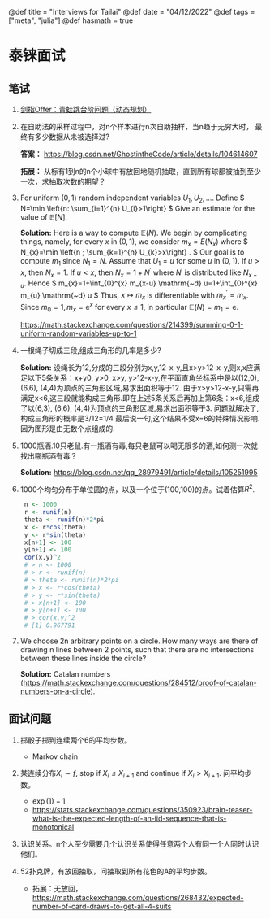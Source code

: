 @def title = "Interviews for Tailai"
@def date = "04/12/2022"
@def tags = ["meta", "julia"]
@def hasmath = true

# 泰铼面试

## 笔试

1. [剑指Offer：青蛙跳台阶问题（动态规划）](https://leetcode-cn.com/problems/qing-wa-tiao-tai-jie-wen-ti-lcof/)

2. 在自助法的采样过程中，对n个样本进行n次自助抽样，当n趋于无穷大时， 最终有多少数据从未被选择过?

    **答案：** https://blog.csdn.net/GhostintheCode/article/details/104614607 
    
    **拓展：** 从标有1到n的n个小球中有放回地随机抽取，直到所有球都被抽到至少一次，求抽取次数的期望？

3. For uniform $(0,1)$ random independent variables $U_{1}, U_{2}, \ldots$.     Define
    $
    N=\min \left\{n: \sum_{i=1}^{n} U_{i}>1\right\}
    $
        Give an estimate for the value of $\mathbb{E}[N]$. 
          
    **Solution:** Here is a way to compute $\mathbb{E}(N)$. We begin by complicating things, namely, for every $x$ in $(0,1)$, we consider $m_{x}=E\left(N_{x}\right)$ where
    $
    N_{x}=\min \left\{n ; \sum_{k=1}^{n} U_{k}>x\right\} .
    $
    Our goal is to compute $m_{1}$ since $N_{1}=N$. Assume that $U_{1}=u$ for some $u$ in $(0,1)$. If $u>x$, then $N_{x}=1$. If $u < x$, then $N_x=1+N^{\prime}$ where $N^{\prime}$ is distributed like $N_{x-u}$.  Hence
    $
    m_{x}=1+\int_{0}^{x} m_{x-u} \mathrm{~d} u=1+\int_{0}^{x} m_{u} \mathrm{~d} u
    $
    Thus, $x \mapsto m_{x}$ is differentiable with $m_{x}^{\prime}=m_{x}$. Since $m_{0}=1, m_{x}=\mathrm{e}^{x}$ for every $x \leqslant 1$, in particular $\mathbb{E}(N)=m_{1}=\mathrm{e}$.
    
    https://math.stackexchange.com/questions/214399/summing-0-1-uniform-random-variables-up-to-1    
1. 一根绳子切成三段,组成三角形的几率是多少?

    **Solution:** 设绳长为12,分成的三段分别为x,y,12-x-y,且x>y>12-x-y,则x,x应满足以下5条关系：x+y0, y>0, x>y, y>12-x-y,在平面直角坐标系中是以(12,0), (6,6), (4,4)为顶点的三角形区域,易求出面积等于12.
    由于x>y>12-x-y,只需再满足x<6,这三段就能构成三角形.即在上述5条关系后再加上第6条：x<6,组成了以(6,3), (6,6), (4,4)为顶点的三角形区域,易求出面积等于3.
    问题就解决了,构成三角形的概率是3/12=1/4
    最后说一句,这个结果不受x=6的特殊情况影响.因为图形是由无数个点组成的.
2. 1000瓶酒.10只老鼠.有一瓶酒有毒,每只老鼠可以喝无限多的酒,如何测一次就找出哪瓶酒有毒？
   
   **Solution:** https://blog.csdn.net/qq_28979491/article/details/105251995
3. 1000个均匀分布于单位圆的点，以及一个位于(100,100)的点。试着估算$R^2$.
   ```r
    n <- 1000
    r <- runif(n)
    theta <- runif(n)*2*pi
    x <- r*cos(theta)
    y <- r*sin(theta)
    x[n+1] <- 100
    y[n+1] <- 100
    cor(x,y)^2
    # > n <- 1000
    # > r <- runif(n)
    # > theta <- runif(n)*2*pi
    # > x <- r*cos(theta)
    # > y <- r*sin(theta)
    # > x[n+1] <- 100
    # > y[n+1] <- 100
    # > cor(x,y)^2
    # [1] 0.967791
   ```
4. We choose 2n arbitrary points on a circle. How many ways are there of drawing n lines between 2 points, such that there are no intersections between these lines inside the circle?

    **Solution:** Catalan numbers (https://math.stackexchange.com/questions/284512/proof-of-catalan-numbers-on-a-circle).


## 面试问题

1. 掷骰子掷到连续两个6的平均步数。
   * Markov chain
2. 某连续分布$X_i\sim f$, stop if $X_i \leq  X_{i + 1}$ and continue if $X_i > X_{i + 1}$. 问平均步数。
   
   * $\exp(1) - 1$
   * https://stats.stackexchange.com/questions/350923/brain-teaser-what-is-the-expected-length-of-an-iid-sequence-that-is-monotonical
3. 认识关系。n个人至少需要几个认识关系使得任意两个人有同一个人同时认识他们。
4. 52扑克牌，有放回抽取，问抽取到所有花色的A的平均步数。
   * 拓展：无放回， https://math.stackexchange.com/questions/268432/expected-number-of-card-draws-to-get-all-4-suits